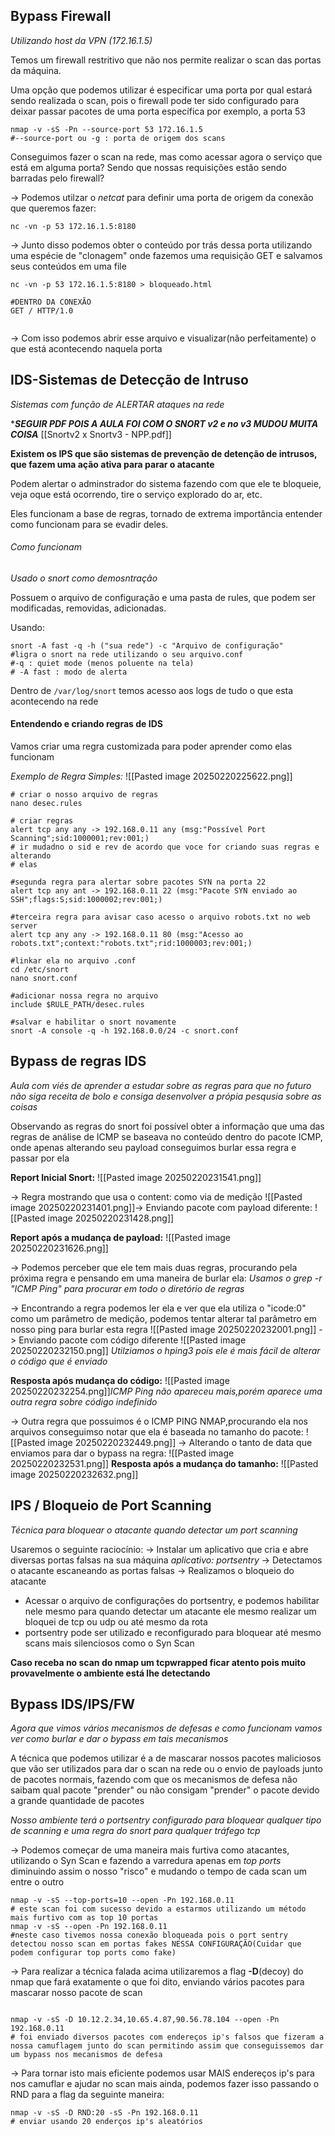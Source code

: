 
## Bypass Firewall
*Utilizando host da VPN (172.16.1.5)*

Temos um firewall restritivo que não nos permite realizar o scan das portas da máquina.

Uma opção que podemos utilizar é especificar uma porta por qual estará sendo realizada o scan, pois o firewall pode ter sido configurado para deixar passar pacotes de uma porta específica por exemplo, a porta 53
```shell
nmap -v -sS -Pn --source-port 53 172.16.1.5
#--source-port ou -g : porta de origem dos scans
```

Conseguimos fazer o scan na rede, mas como acessar agora o serviço que está em alguma porta? Sendo que nossas requisições estão sendo barradas pelo firewall?

-> Podemos utilzar o *netcat* para definir uma porta de origem da conexão que queremos fazer:
```shell
nc -vn -p 53 172.16.1.5:8180
```
-> Junto disso podemos obter o conteúdo por trás dessa porta utilizando uma espécie de "clonagem" onde fazemos uma requisição GET e salvamos seus conteúdos em uma file
```shell
nc -vn -p 53 172.16.1.5:8180 > bloqueado.html

#DENTRO DA CONEXÃO
GET / HTTP/1.0


```
-> Com isso podemos abrir esse arquivo e visualizar(não perfeitamente) o que está acontecendo naquela porta 


## IDS-Sistemas de Detecção de Intruso
*Sistemas com função de ALERTAR ataques na rede*

****SEGUIR PDF POIS A AULA FOI COM O SNORT v2 e no v3 MUDOU MUITA COISA***
[[Snortv2 x Snortv3 - NPP.pdf]]

**Existem os IPS que são sistemas de prevenção de detenção de intrusos, que fazem uma ação ativa para parar o atacante**

Podem alertar o adminstrador do sistema fazendo com que ele te bloqueie, veja oque está ocorrendo, tire o serviço explorado do ar, etc.

Eles funcionam a base de regras, tornado de extrema importância entender como funcionam para se evadir deles.

###### Como funcionam
*Usado o snort como demosntração*

Possuem o arquivo de configuração e uma pasta de rules, que podem ser modificadas, removidas, adicionadas.

Usando:
``` shell
snort -A fast -q -h ("sua rede") -c "Arquivo de configuração" 
#ligra o snort na rede utilizando o seu arquivo.conf
#-q : quiet mode (menos poluente na tela)
# -A fast : modo de alerta
```
Dentro de ```/var/log/snort``` temos acesso aos logs de tudo o que esta acontecendo na rede 


#### Entendendo e criando regras de IDS

Vamos criar uma regra customizada para poder aprender como elas funcionam

*Exemplo de Regra Simples:*
![[Pasted image 20250220225622.png]]

```shell
# criar o nosso arquivo de regras
nano desec.rules

# criar regras 
alert tcp any any -> 192.168.0.11 any (msg:"Possível Port Scanning";sid:1000001;rev:001;)
# ir mudadno o sid e rev de acordo que voce for criando suas regras e alterando 
# elas 

#segunda regra para alertar sobre pacotes SYN na porta 22
alert tcp any ant -> 192.168.0.11 22 (msg:"Pacote SYN enviado ao SSH";flags:S;sid:1000002;rev:001;)

#terceira regra para avisar caso acesso o arquivo robots.txt no web server
alert tcp any any -> 192.168.0.11 80 (msg:"Acesso ao robots.txt";context:"robots.txt";rid:1000003;rev:001;)

#linkar ela no arquivo .conf
cd /etc/snort
nano snort.conf

#adicionar nossa regra no arquivo 
include $RULE_PATH/desec.rules

#salvar e habilitar o snort novamente
snort -A console -q -h 192.168.0.0/24 -c snort.conf
```




## Bypass de regras IDS
*Aula com viés de aprender a estudar sobre as regras para que no futuro não siga receita de bolo e consiga desenvolver a própia pesqusia sobre as coisas*

Observando as regras do snort foi possível obter a informação que uma das regras de análise de ICMP se baseava no conteúdo dentro do pacote ICMP, onde apenas alterando seu payload conseguimos burlar essa regra e passar por ela

**Report Inicial Snort:**
![[Pasted image 20250220231541.png]]

-> Regra mostrando que usa o content: como via de medição
![[Pasted image 20250220231401.png]]-> Enviando pacote com payload diferente:
![[Pasted image 20250220231428.png]]

**Report após a mudança de payload:**
![[Pasted image 20250220231626.png]]

-> Podemos perceber que ele tem mais duas regras, procurando pela próxima regra e pensando em uma maneira de burlar ela:
*Usamos o grep -r "ICMP Ping" para procurar em todo o diretório de regras*

-> Encontrando a regra podemos ler ela e ver que ela utiliza o "icode:0" como um parâmetro de medição, podemos tentar alterar tal parâmetro em nosso ping para burlar esta regra
![[Pasted image 20250220232001.png]]
-> Enviando pacote com código diferente 
![[Pasted image 20250220232150.png]]
*Utilziamos o hping3 pois ele é mais fácil de alterar o código que é enviado*

**Resposta após mudança do código:**
![[Pasted image 20250220232254.png]]*ICMP Ping não apareceu mais,porém aparece uma outra regra sobre código indefinido*

-> Outra regra que possuimos é o ICMP PING NMAP,procurando ela nos arquivos conseguimso notar que ela é baseada no tamanho do pacote:
![[Pasted image 20250220232449.png]]
-> Alterando o tanto de data que enviamos para dar o bypass na regra:
![[Pasted image 20250220232531.png]]
**Resposta após a mudança do tamanho:**
![[Pasted image 20250220232632.png]]



## IPS / Bloqueio de Port Scanning 
*Técnica para bloquear o atacante quando detectar um port scanning*

Usaremos o seguinte raciocínio: 
-> Instalar um aplicativo que cria e abre diversas portas falsas na sua máquina
*aplicativo: portsentry*
-> Detectamos o atacante escaneando as portas falsas
-> Realizamos o bloqueio do atacante

- Acessar o arquivo de configurações do portsentry, e podemos habilitar nele mesmo para quando detectar um atacante ele mesmo realizar um bloquei de tcp ou udp ou até mesmo da rota 
- portsentry pode ser utilizado e reconfigurado para bloquear até mesmo scans mais silenciosos como o Syn Scan

**Caso receba no scan do nmap um tcpwrapped ficar atento pois muito provavelmente o ambiente está lhe detectando**

## Bypass IDS/IPS/FW

*Agora que vimos vários mecanismos de defesas e como funcionam vamos ver como burlar e dar o bypass em tais mecanismos*  

A técnica que podemos utilizar é a de mascarar nossos pacotes maliciosos que vão ser utilizados para dar o scan na rede ou o envio de payloads junto de pacotes normais, fazendo com que os mecanismos de defesa não saibam qual pacote "prender" ou não consigam "prender" o pacote devido a grande quantidade de pacotes

*Nosso ambiente terá o portsentry configurado para bloquear qualquer tipo de scanning e uma regra do snort para qualquer tráfego tcp*

-> Podemos começar de uma maneira mais furtiva como atacantes, utilizando o Syn Scan e fazendo a varredura apenas em *top ports* diminuindo assim o nosso "risco" e mudando o tempo de cada scan um entre o outro
```shell
nmap -v -sS --top-ports=10 --open -Pn 192.168.0.11
# este scan foi com sucesso devido a estarmos utilizando um método mais furtivo com as top 10 portas
nmap -v -sS --open -Pn 192.168.0.11
#neste caso tivemos nossa conexão bloqueada pois o port sentry detectou nosso scan em portas fakes NESSA CONFIGURAÇÃO(Cuidar que podem configurar top ports como fake)
```

-> Para realizar a técnica falada acima utilizaremos a flag **-D**(decoy) do nmap que fará exatamente o que foi dito, enviando vários pacotes para mascarar nosso pacote de scan
``` shell

nmap -v -sS -D 10.12.2.34,10.65.4.87,90.56.78.104 --open -Pn 192.168.0.11
# foi enviado diversos pacotes com endereços ip's falsos que fizeram a nossa camuflagem junto do scan permitindo assim que conseguissemos dar um bypass nos mecanismos de defesa
```
-> Para tornar isto mais eficiente podemos usar MAIS endereços ip's para nos camuflar e ajudar no scan mais ainda, podemos fazer isso passando o RND para a flag da seguinte maneira:
```shell
nmap -v -sS -D RND:20 -sS -Pn 192.168.0.11
# enviar usando 20 enderços ip's aleatórios
```
